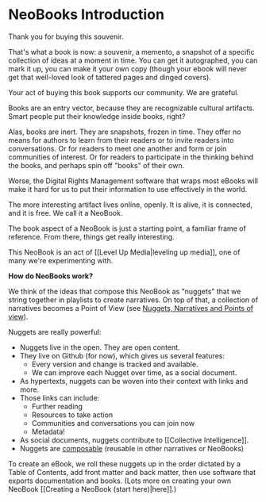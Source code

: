 # NeoBooks Introduction

Thank you for buying this souvenir. 

That's what a book is now: a souvenir, a memento, a snapshot of a specific collection of ideas at a moment in time. You can get it autographed, you can mark it up, you can make it your own copy (though your ebook will never get that well-loved look of tattered pages and dinged covers). 

Your act of buying this book supports our community. We are grateful. 

Books are an entry vector, because they are recognizable cultural artifacts. Smart people put their knowledge inside books, right? 

Alas, books are inert. They are snapshots, frozen in time. They offer no means for authors to learn from their readers or to invite readers into conversations. Or for readers to meet one another and form or join communities of interest. Or for readers to participate in the thinking behind the books, and perhaps spin off "books" of their own. 

Worse, the Digital Rights Management software that wraps most eBooks will make it hard for us to put their information to use effectively in the world. 

The more interesting artifact lives online, openly. It is alive, it is connected, and it is free. We call it a NeoBook. 

The book aspect of a NeoBook is just a starting point, a familiar frame of reference. From there, things get really interesting. 

This NeoBook is an act of [[Level Up Media|leveling up media]], one of many we're experimenting with. 

**How do NeoBooks work?**

We think of the ideas that compose this NeoBook as "nuggets" that we string together in playlists to create narratives. On top of that, a collection of narratives becomes a Point of View (see [Nuggets, Narratives and Points of view](http://www.youtube.com/watch?v=EmId2x6JSQE&feature=related)). 

Nuggets are really powerful:
- Nuggets live in the open. They are open content. 
- They live on Github (for now), which gives us several features:
	- Every version and change is tracked and available.
	- We can improve each Nugget over time, as a social document.
- As hypertexts, nuggets can be woven into their context with links and more.
- Those links can include:
	- Further reading
	- Resources to take action
	- Communities and conversations you can join now
	- Metadata! 
- As social documents, nuggets contribute to [[Collective Intelligence]].
- Nuggets are [composable](https://en.wikipedia.org/wiki/Composability) (reusable in other narratives or NeoBooks)

To create an eBook, we roll these nuggets up in the order dictated by a Table of Contents, add front matter and back matter, then use software that exports documentation and books. (Lots more on creating your own NeoBook [[Creating a NeoBook (start here)|here]].)

